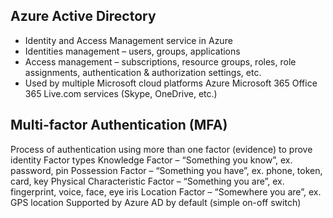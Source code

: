 ## Azure Active Directory
- Identity and Access Management service in Azure
- Identities management – users, groups, applications
- Access management – subscriptions, resource groups, roles, role assignments, authentication & authorization settings, etc.
- Used by multiple Microsoft cloud platforms
Azure
Microsoft 365
Office 365
Live.com services (Skype, OneDrive, etc.)

## Multi-factor Authentication (MFA)
Process of authentication using more than one factor (evidence) to prove identity
Factor types
Knowledge Factor – “Something you know”, ex. password, pin
Possession Factor – “Something you have”, ex. phone, token, card, key
Physical Characteristic Factor – “Something you are”, ex. fingerprint, voice, face, eye iris
Location Factor – “Somewhere you are”, ex. GPS location
Supported by Azure AD by default (simple on-off switch)
